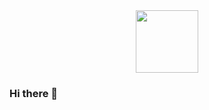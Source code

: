 <div id="header" align="center">
  <img src="https://media.giphy.com/media/v1.Y2lkPTc5MGI3NjExajJuejIzZ2RlM3hkYWUzM2RvaHVwMzZydjM5OHF4Z3ZoaHZobTI3eiZlcD12MV9pbnRlcm5hbF9naWZfYnlfaWQmY3Q9Zw/2IudUHdI075HL02Pkk/giphy.gif" width="100"/>
</div>

### Hi there 👋

<!--
**kevinhuang1208/kevinhuang1208** is a ✨ _special_ ✨ repository because its `README.md` (this file) appears on your GitHub profile.

Here are some ideas to get you started:

- 🔭 I’m currently working on ...
- 🌱 I’m currently learning ...
- 👯 I’m looking to collaborate on ...
- 🤔 I’m looking for help with ...
- 💬 Ask me about ...
- 📫 How to reach me: ...
- 😄 Pronouns: ...
- ⚡ Fun fact: ...
-->
